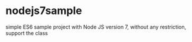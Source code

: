# nodejs7sample
simple ES6 sample project with Node JS version 7, without any restriction, support the class
